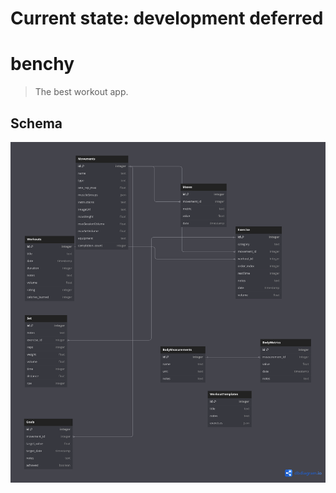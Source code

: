 # Current state: development deferred

# benchy

> The best workout app.

## Schema
![An image of the schema](./static/schema.png)
